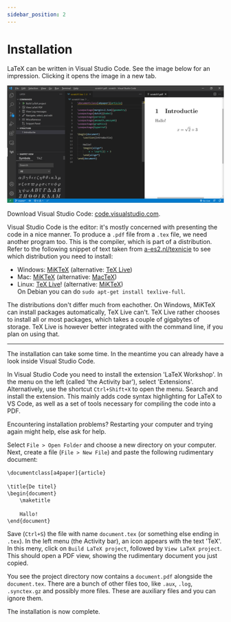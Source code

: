 ```yaml
---
sidebar_position: 2
---
```


# Installation

LaTeX can be written in Visual Studio Code. See the image below for an impression.
Clicking it opens the image in a new tab.

[![Screenshot of writing LaTeX in Visual Studio Code](/img/latex/VisualStudioCodeDemo.png)](/img/latex/VisualStudioCodeDemo.png)

Download Visual Studio Code: <a href="https://code.visualstudio.com/" target="_blank">code.visualstudio.com</a>.

Visual Studio Code is the editor: it's mostly concerned with presenting the
code in a nice manner. To produce a `.pdf` file from a `.tex` file, we need
another program too. This is the compiler, which is part of a distribution.
Refer to the following snippet of text taken from [a-es2.nl/texnicie](http://a-es2.nl/texnicie) to see which distribution you need to install:

* Windows: [MiKTeX](https://miktex.org/download) (alternative: [TeX Live](https://www.tug.org/texlive/acquire-netinstall.html))
* Mac: [MiKTeX](https://miktex.org/download) (alternative: [MacTeX](https://tug.org/mactex/mactex-download.html))
* Linux: [TeX Live](https://www.tug.org/texlive/acquire-netinstall.html)! (alternative: [MiKTeX](https://miktex.org/download))<br/>
  On Debian you can do
  `sudo apt-get install texlive-full`.

The distributions don't differ much from eachother. On Windows, MiKTeX can
install packages automatically, TeX Live can't. TeX Live rather chooses to install
all or most packages, which takes a couple of gigabytes of storage. TeX Live is
however better integrated with the command line, if you plan on using that.

---

The installation can take some time. In the meantime you can already have a
look inside Visual Studio Code.

In Visual Studio Code you need to install the extension 'LaTeX Workshop'. In the
menu on the left (called 'the Activity bar'), select 'Extensions'.
Alternatively, use the shortcut `Ctrl+Shift+X` to open the menu. Search and
install the extension. This mainly adds code syntax highlighting for LaTeX to
VS Code, as well as a set of tools necessary for compiling the code into a PDF.

Encountering installation problems? Restarting your computer and trying again
might help, else ask for help.

Select `File > Open Folder` and choose a new directory on your computer. Next,
create a file (`File > New File`) and paste the following rudimentary document:

```
\documentclass[a4paper]{article}

\title{De titel}
\begin{document}
    \maketitle

    Hallo!
\end{document}
```

Save (`Ctrl+S`) the file with name `document.tex` (or something else ending in 
`.tex`). In the left menu (the Activity bar), an icon appears with the text
'TeX'. In this meny, click on `Build LaTeX project`, followed by `View LaTeX project`. 
This should open a PDF view, showing the rudimentary document you just copied.

You see the project directory now contains a `document.pdf` alongside the
`document.tex`. There are a bunch of other files too, like `.aux`, `.log`, `.synctex.gz` and possibly more files. These are auxiliary files and you can ignore them.

The installation is now complete.

